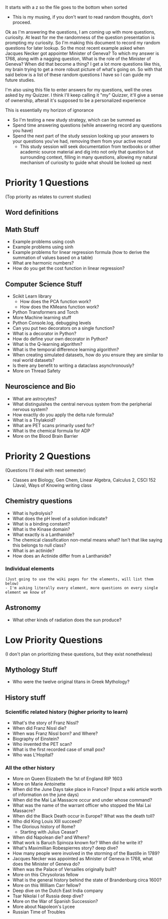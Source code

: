 It starts with a z so the file goes to the bottom when sorted

- This is my musing, if you don't want to read random thoughts, don't proceed.


Ok as I'm answering the questions, I am coming up with more questions, curiosity. At least for me the randomness of the question presentation is prompting my curiosity. So I'm making this document to record my random questions for later lookup. So the most recent example asked when Jacques Necker got appointer Minister of Geneva? To which my answer is 1768, along with a nagging question, What is the role of the Minister of Geneva? When did that become a thing? I get a lot more questions like this, my brain trying to get a more robust picture of what's going on. So with that said below is a list of these random questions I have so I can guide my future studies.

I'm also using this file to enter answers for my questions, well the ones asked by my Quizzer. I think I'll keep calling it "my" Quizzer, it'll give a sense of ownership, afterall it's supposed to be a personalized experience








This is essentially my horizon of ignorance
- So I'm testing a new study strategy, which can be summed as
- Spend time answering questions (while answering record any questions you have)
- Spend the next part of the study session looking up your answers to your questions you've had, removing them from your active record
    - This study session will seek documentation from textbooks or other academic source material and dig into not only that question but surrounding context, filling in many questions, allowing my natural mechanism of curiosity to guide what should be looked up next

# Priority 1 Questions
(Top priority as relates to current studies)
## Word definitions
## Math Stuff
- Example problems using cosh
- Example problems using sinh
- Example problems for linear regression formula (how to derive the summation of values based on a table)
- What are harmonic numbers?
- How do you get the cost function in linear regression?

## Computer Science Stuff
- Scikit Learn library
    - How does the PCA function work?
    - How does the KMeans function work?
- Python Transformers and Torch
- More Machine learning stuff
- Python Console.log, debugging levels
- Can you put two decorators on a single function?
- What is a decorator in Python?
- How do define your own decorator in Python?
- What is the Q-learning algorithm?
- What is the temporal difference learning algorithm?
- When creating simulated datasets, how do you ensure they are similar to real world datasets?
- Is there any benefit to writing a dataclass asynchronously?
- More on Thread Safety

## Neuroscience and Bio
- What are astrocytes?
- What distinguishes the central nervous system from the peripherial nervous system?
- How exactly do you apply the delta rule formula?
- What is a Thylakoid?
- What are PET scans primarily used for?
- What is the chemical formula for ADP
- More on the Blood Brain Barrier

# Priority 2 Questions
(Questions I'll deal with next semester)
- Classes are Biology, Gen Chem, Linear Algebra, Calculus 2, CSCI 152 (Java), Ways of Knowing writing class
## Chemistry questions
- What is hydrolysis?
- What does the pH level of a solution indicate?
- What is a binding constant?
- What is the Kinase domain?
- What exactly is a Lanthanide?
- The chemical classification non-metal means what? Isn't that like saying this belongs to null class?
- What is an actinide? 
- How does an Actinide differ from a Lanthanide?
### Individual elements
    (Just going to use the wiki pages for the elements, will list them below)
    - I'm asking literally every element, more questions on every single element we know of
## Astronomy
- What other kinds of radiation does the sun produce?

# Low Priority Questions
(I don't plan on prioritizing these questions, but they exist nonetheless)
## Mythology Stuff
- Who were the twelve original titans in Greek Mythology?

## History stuff
### Scientific related history (higher priority to learn)
- What's the story of Franz Nissl?
- When did Franz Nissl die?
- When was Franz Nissl born? and Where?
- Biography of Einstein?
- Who invented the PET scan?
- What is the first recorded case of small pox?
- Who was L'Hopital?
### All the other history
- More on Queen Elizabeth the 1st of England RIP 1603
- More on Marie Antoinette
- When did the June Days take place in France? (Input a wiki article worth of information on the june days)
- When did the Mai Lai Massacre occur and under whose command?
- What was the name of the warrant officer who stopped the Mai Lai Massacre?
- When did the Black Death occur in Europe? What was the death toll?
- Who did King Louis XIII succeed?
- The Glorious history of Rome?
    - Starting with Julius Ceasar?
- When did Napolean die? and Where?
- What work is Baruch Spinoza known for? When did he write it?
- What's Maximillian Robespierres story? deep dive?
- How many people were involved in the storming of the Bastille in 1789?
- Jacques Necker was appointed as Minister of Geneva in 1768, what does the Minister of Geneva do?
- When was the Palace of Versailles originally built?
- More on this Chrysoloras fellow
- What is the general history behind the state of Brandenburg circa 1600?
- More on this William Carr fellow?
- Deep dive on the Dutch East India company
- Tsar Nikolai I of Russia deep dive?
- More on the War of Spanish Succession?
- More about Napoleon's Lycee
- Russian Time of Troubles
